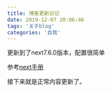 ```yaml
---
title: 博客更新日记
date: 2019-12-07 20:06:46
tags: '关于blog'
categories: '自我'
---
```


更新到了next7.6.0版本，配置很简单

参考[next手册](https://pisces.theme-next.org/)

接下来就是正常内容更新了。